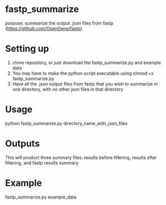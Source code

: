 # fastp_summarize
purpose: summarize the output .json files from fastp (https://github.com/OpenGene/fastp)

# Setting up
 1. clone repository, or just download the fastp_summarize.py and example data
 2. You may have to make the python script executable using chmod +x fastp_summarize.py
 3. Have all the .json output files from fastp that you wish to summarize in one directory, with no other json files 
in that directory

# Usage 
 python fastp_summarize.py directory_name_with_json_files 

# Outputs
This will product three summary files: results before filtering, results after filtering, and fastp results summary

# Example
 fastp_summarize.py example_data
